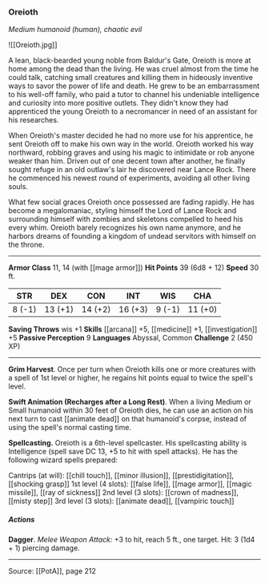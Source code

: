 ### Oreioth
_Medium humanoid (human), chaotic evil_

![[Oreioth.jpg]]

A lean, black-bearded young noble from Baldur's Gate, Oreioth is more at home among the dead than the living. He was cruel almost from the time he could talk, catching small creatures and killing them in hideously inventive ways to savor the power of life and death. He grew to be an embarrassment to his well-off family, who paid a tutor to channel his undeniable intelligence and curiosity into more positive outlets. They didn't know they had apprenticed the young Oreioth to a necromancer in need of an assistant for his researches.

When Oreioth's master decided he had no more use for his apprentice, he sent Oreioth off to make his own way in the world. Oreioth worked his way northward, robbing graves and using his magic to intimidate or rob anyone weaker than him. Driven out of one decent town after another, he finally sought refuge in an old outlaw's lair he discovered near Lance Rock. There he commenced his newest round of experiments, avoiding all other living souls.

What few social graces Oreioth once possessed are fading rapidly. He has become a megalomaniac, styling himself the Lord of Lance Rock and surrounding himself with zombies and skeletons compelled to heed his every whim. Oreioth barely recognizes his own name anymore, and he harbors dreams of founding a kingdom of undead servitors with himself on the throne.






---

**Armor Class** 11, 14 (with [[mage armor]])
**Hit Points** 39 (6d8 + 12)
**Speed** 30 ft.

| STR     | DEX     | CON     | INT     | WIS     | CHA     |
|---------|---------|---------|---------|---------|---------|
| 8 (-1) | 13 (+1) | 14 (+2) | 16 (+3) | 9 (-1) | 11 (+0) |

**Saving Throws** wis +1
**Skills** [[arcana]] +5, [[medicine]] +1, [[investigation]] +5
**Passive Perception** 9
**Languages** Abyssal, Common
**Challenge** 2 (450 XP)

---

**Grim Harvest**. Once per turn when Oreioth kills one or more creatures with a spell of 1st level or higher, he regains hit points equal to twice the spell's level.

**Swift Animation (Recharges after a Long Rest)**. When a living Medium or Small humanoid within 30 feet of Oreioth dies, he can use an action on his next turn to cast [[animate dead]] on that humanoid's corpse, instead of using the spell's normal casting time.

**Spellcasting.** Oreioth is a 6th-level spellcaster. His spellcasting ability is Intelligence (spell save DC 13, +5 to hit with spell attacks). He has the following wizard spells prepared:

Cantrips (at will): [[chill touch]], [[minor illusion]], [[prestidigitation]], [[shocking grasp]]
1st level (4 slots): [[false life]], [[mage armor]], [[magic missile]], [[ray of sickness]]
2nd level (3 slots): [[crown of madness]], [[misty step]]
3rd level (3 slots): [[animate dead]], [[vampiric touch]]

##### Actions
**Dagger**. _Melee Weapon Attack:_ +3 to hit, reach 5 ft., one target. Hit: 3 (1d4 + 1) piercing damage.


---

Source: [[PotA]], page 212